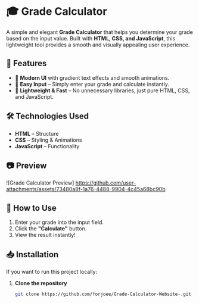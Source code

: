 # 🎓 Grade Calculator

A simple and elegant **Grade Calculator** that helps you determine your grade based on the input value. Built with **HTML, CSS, and JavaScript**, this lightweight tool provides a smooth and visually appealing user experience.

## 🚀 Features

- 🎨 **Modern UI** with gradient text effects and smooth animations.
- 🔢 **Easy Input** – Simply enter your grade and calculate instantly.
- 📌 **Lightweight & Fast** – No unnecessary libraries, just pure HTML, CSS, and JavaScript.

## 🛠️ Technologies Used

- **HTML** – Structure  
- **CSS** – Styling & Αnimations  
- **JavaScript** – Functionality  

## 📷 Preview

![Grade Calculator Preview]
https://github.com/user-attachments/assets/73480a8f-1a76-4488-9904-4c45a68bc90b

## 📖 How to Use

1. Enter your grade into the input field.  
2. Click the **"Calculate"** button.  
3. View the result instantly!  

## 📥 Installation

If you want to run this project locally:  

1. **Clone the repository**  
   ```sh
   git clone https://github.com/forjoee/Grade-Calculator-Website-.git
